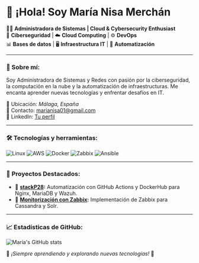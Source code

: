 # 👋 ¡Hola! Soy María Nisa Merchán 

👩‍💻 **Administradora de Sistemas | Cloud & Cybersecurity Enthusiast**  
🔐 **Ciberseguridad** | ☁️ **Cloud Computing** | ⚙️ **DevOps**  
📊 **Bases de datos** | 🖥️ **Infraestructura IT** | 🚀 **Automatización**

---

### 🚀 Sobre mí:
Soy Administradora de Sistemas y Redes con pasión por la ciberseguridad, la computación en la nube y la automatización de infraestructuras. Me encanta aprender nuevas tecnologías y enfrentar desafíos en IT. 

📍 Ubicación: *Málaga, España*  
📧 Contacto: [marianisa01@gmail.com](mailto:marianisa01@gmail.com)  
🔗 LinkedIn: [Tu perfil](https://linkedin.com/in/tuusuario)  

---

### 🛠️ **Tecnologías y herramientas:**
![Linux](https://img.shields.io/badge/Linux-FCC624?style=for-the-badge&logo=linux&logoColor=black)
![AWS](https://img.shields.io/badge/AWS-232F3E?style=for-the-badge&logo=amazon-aws&logoColor=white)
![Docker](https://img.shields.io/badge/Docker-2496ED?style=for-the-badge&logo=docker&logoColor=white)
![Zabbix](https://img.shields.io/badge/Zabbix-EE0000?style=for-the-badge&logo=zabbix&logoColor=white)
![Ansible](https://img.shields.io/badge/Ansible-EE0000?style=for-the-badge&logo=ansible&logoColor=white)

---

### 📌 **Proyectos Destacados:**
- 🔹 **[stackP28](https://github.com/tuusuario/stackP28):** Automatización con GitHub Actions y DockerHub para Nginx, MariaDB y Wazuh.  
- 🔹 **[Monitorización con Zabbix](https://github.com/tuusuario/proyecto-zabbix):** Implementación de Zabbix para Cassandra y Solr.  

---

### 📈 **Estadísticas de GitHub:**
![María's GitHub stats](https://github-readme-stats.vercel.app/api?username=tuusuario&show_icons=true&theme=radical)

🌟 _¡Siempre aprendiendo y explorando nuevas tecnologías!_ 🚀


